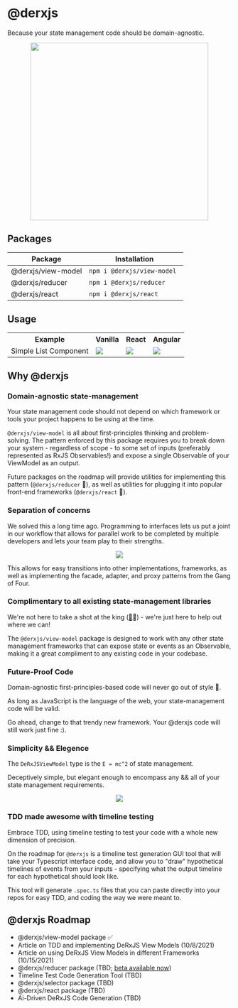 # @derxjs

Because your state management code should be domain-agnostic.

<p align="center">
    <img src="./derxjs-logo.jpg" height="400px"/>
</p>

## Packages

| Package            | Installation                |
| ------------------ | --------------------------- |
| @derxjs/view-model | `npm i @derxjs/view-model ` |
| @derxjs/reducer    | `npm i @derxjs/reducer `    |
| @derxjs/react      | `npm i @derxjs/react `      |

## Usage

<table>
  <tr>
    <th>Example</th>
    <th>Vanilla</th>
    <th>React</th>
    <th>Angular</th>
  </tr>
  <tr>
    <td>Simple List Component</td>
    <td>
      <a href="https://stackblitz.com/edit/typescript-ttcedi?file=index.ts">
        <img src="https://developer.stackblitz.com/img/open_in_stackblitz.svg">
      </a>
    </td>
    <td>
      <a href="https://stackblitz.com/edit/typescript-ttcedi?file=index.ts">
        <img src="https://developer.stackblitz.com/img/open_in_stackblitz.svg">
      </a>
    </td>
    <td>
      <a href="https://stackblitz.com/edit/angular-ivy-d8prtn?file=src/app/app.component.ts">
        <img src="https://developer.stackblitz.com/img/open_in_stackblitz.svg">
      </a>
    </td>  
  </tr>
</table>

## Why @derxjs

### Domain-agnostic state-management

Your state management code should not depend on which framework or tools your project happens to be using at the time.

`@derxjs/view-model` is all about first-principles thinking and problem-solving. The pattern enforced by this package requires you to break down your system - regardless of scope - to some set of inputs (preferably represented as RxJS Observables!) and expose a single Observable of your ViewModel as an output.

Future packages on the roadmap will provide utilities for implementing this pattern (`@derxjs/reducer` 👀), as well as utilities for plugging it into popular front-end frameworks (`@derxjs/react` 👀).

### Separation of concerns

We solved this a long time ago. Programming to interfaces lets us put a joint in our workflow that allows for parallel work to be completed by multiple developers and lets your team play to their strengths.

<p align="center">
    <img src="./separation-of-tasks.png" />
</p>

This allows for easy transitions into other implementations, frameworks, as well as implementing the facade, adapter, and proxy patterns from the Gang of Four.

### Complimentary to all existing state-management libraries

We're not here to take a shot at the king ([👑](https://ngrx.io/)👀) - we're just here to help out where we can!

The `@derxjs/view-model` package is designed to work with any other state management frameworks that can expose state or events as an Observable, making it a great compliment to any existing code in your codebase.

### Future-Proof Code

Domain-agnostic first-principles-based code will never go out of style 🌲.

As long as JavaScript is the language of the web, your state-management code will be valid.

Go ahead, change to that trendy new framework. Your @derxjs code will still work just fine :).

### Simplicity && Elegence

The `DeRxJSViewModel` type is the `E = mc^2` of state management.

Deceptively simple, but elegant enough to encompass any && all of your state management requirements.

<p align="center">
    <img src="./the-derxjs-view-model-pattern.png" />
</p>

### TDD made awesome with timeline testing

Embrace TDD, using timeline testing to test your code with a whole new dimension of precision.

On the roadmap for `@derxjs` is a timeline test generation GUI tool that will take your Typescript interface code, and allow you to "draw" hypothetical timelines of events from your inputs - specifying what the output timeline for each hypothetical should look like.

This tool will generate `.spec.ts` files that you can paste directly into your repos for easy TDD, and coding the way we were meant to.

## @derxjs Roadmap

- @derxjs/view-model package ✅
- Article on TDD and implementing DeRxJS View Models (10/8/2021)
- Article on using DeRxJS View Models in different Frameworks (10/15/2021)
- @derxjs/reducer package (TBD; [beta available now](https://github.com/ZackDeRose/derxjs-reducer))
- Timeline Test Code Generation Tool (TBD)
- @derxjs/selector package (TBD)
- @derxjs/react package (TBD)
- Ai-Driven DeRxJS Code Generation (TBD)
